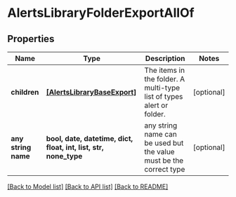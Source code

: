 # AlertsLibraryFolderExportAllOf


## Properties
Name | Type | Description | Notes
------------ | ------------- | ------------- | -------------
**children** | [**[AlertsLibraryBaseExport]**](AlertsLibraryBaseExport.md) | The items in the folder. A multi-type list of types alert or folder. | [optional] 
**any string name** | **bool, date, datetime, dict, float, int, list, str, none_type** | any string name can be used but the value must be the correct type | [optional]

[[Back to Model list]](../README.md#documentation-for-models) [[Back to API list]](../README.md#documentation-for-api-endpoints) [[Back to README]](../README.md)


